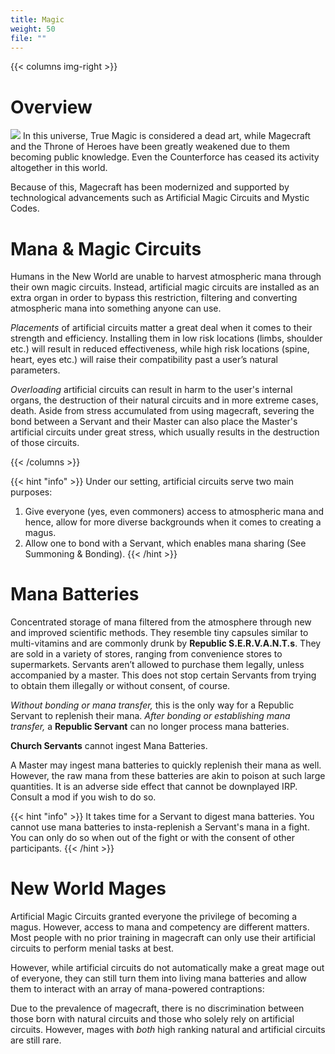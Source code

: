 ```yaml
---
title: Magic
weight: 50
file: ""
---
```


{{< columns img-right >}}

# Overview

![](../media/craft-essence-leylines.png)
In this universe, True Magic is considered a dead art, while Magecraft and the Throne of Heroes have been greatly weakened due to them becoming public knowledge. Even the Counterforce has ceased its activity altogether in this world.

Because of this, Magecraft has been modernized and supported by technological advancements such as Artificial Magic Circuits and Mystic Codes.

# Mana & Magic Circuits

Humans in the New World are unable to harvest atmospheric mana through their own magic circuits. Instead, artificial magic circuits are installed as an extra organ in order to bypass this restriction, filtering and converting atmospheric mana into something anyone can use.

*Placements* of artificial circuits matter a great deal when it comes to their strength and efficiency. Installing them in low risk locations (limbs, shoulder etc.) will result in reduced effectiveness, while high risk locations (spine, heart, eyes etc.) will raise their compatibility past a user’s natural parameters.

*Overloading* artificial circuits can result in harm to the user's internal organs, the destruction of their natural circuits and in more extreme cases, death. Aside from stress accumulated from using magecraft, severing the bond between a Servant and their Master can also place the Master's artificial circuits under great stress, which usually results in the destruction of those circuits.

{{< /columns >}}

{{< hint "info" >}}
Under our setting, artificial circuits serve two main purposes:

1. Give everyone (yes, even commoners) access to atmospheric mana and hence, allow for more diverse backgrounds when it comes to creating a magus.
2. Allow one to bond with a Servant, which enables mana sharing (See Summoning & Bonding).
{{< /hint >}}

# Mana Batteries

Concentrated storage of mana filtered from the atmosphere through new and improved scientific methods. They resemble tiny capsules similar to multi-vitamins and are commonly drunk by **Republic S.E.R.V.A.N.T.s**. They are sold in a variety of stores, ranging from convenience stores to supermarkets. Servants aren’t allowed to purchase them legally, unless accompanied by a master. This does not stop certain Servants from trying to obtain them illegally or without consent, of course.

*Without bonding or mana transfer,* this is the only way for a Republic Servant to replenish their mana. *After bonding or establishing mana transfer,* a **Republic Servant** can no longer process mana batteries.

**Church Servants** cannot ingest Mana Batteries.

A Master may ingest mana batteries to quickly replenish their mana as well. However, the raw mana from these batteries are akin to poison at such large quantities. It is an adverse side effect that cannot be downplayed IRP. Consult a mod if you wish to do so.

{{< hint "info" >}}
It takes time for a Servant to digest mana batteries. You cannot use mana batteries to insta-replenish a Servant's mana in a fight. You can only do so when out of the fight or with the consent of other participants.
{{< /hint >}}

# New World Mages

Artificial Magic Circuits granted everyone the privilege of becoming a magus. However, access to mana and competency are different matters. Most people with no prior training in magecraft can only use their artificial circuits to perform menial tasks at best.

However, while artificial circuits do not automatically make a great mage out of everyone, they can still turn them into living mana batteries and allow them to interact with an array of mana-powered contraptions:

Due to the prevalence of magecraft, there is no discrimination between those born with natural circuits and those who solely rely on artificial circuits. However, mages with *both* high ranking natural and artificial circuits are still rare.

